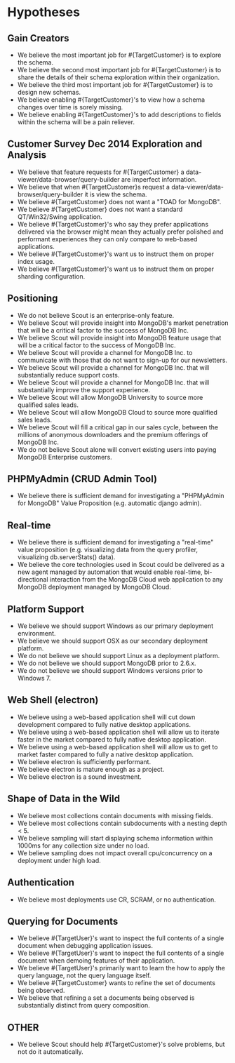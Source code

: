 # Hypotheses

## Gain Creators

- We believe the most important job for #{TargetCustomer} is to explore the schema.
- We believe the second most important job for #{TargetCustomer} is to share the details of their schema exploration within their organization.
- We believe the third most important job for #{TargetCustomer} is to design new schemas.
- We believe enabling #{TargetCustomer}'s to view how a schema changes over time is sorely missing.
- We believe enabling #{TargetCustomer}'s to add descriptions to fields within the schema will be a pain reliever.

## Customer Survey Dec 2014 Exploration and Analysis

- We believe that feature requests for #{TargetCustomer} a data-viewer/data-browser/query-builder are imperfect information.
- We believe that when #{TargetCustomer}s request a data-viewer/data-browser/query-builder it is view the schema.
- We believe #{TargetCustomer} does not want a "TOAD for MongoDB".
- We believe #{TargetCustomer} does not want a standard QT/Win32/Swing application.
- We believe #{TargetCustomer}'s who say they prefer applications delivered via the browser might mean they actually prefer polished and performant experiences they can only compare to web-based applications.
- We believe #{TargetCustomer}'s want us to instruct them on proper index usage.
- We believe #{TargetCustomer}'s want us to instruct them on proper sharding configuration.

## Positioning

- We do not believe Scout is an enterprise-only feature.
- We believe Scout will provide insight into MongoDB's market penetration that will be a critical factor to the success of MongoDB Inc.
- We believe Scout will provide insight into MongoDB feature usage that will be a critical factor to the success of MongoDB Inc.
- We believe Scout will provide a channel for MongoDB Inc. to communicate with those that do not want to sign-up for our newsletters.
- We believe Scout will provide a channel for MongoDB Inc. that will substantially reduce support costs.
- We believe Scout will provide a channel for MongoDB Inc. that will substantially improve the support experience.
- We believe Scout will allow MongoDB University to source more qualified sales leads.
- We believe Scout will allow MongoDB Cloud to source more qualified sales leads.
- We believe Scout will fill a critical gap in our sales cycle, between the millions of anonymous downloaders and the premium offerings of  MongoDB Inc.
- We do not believe Scout alone will convert existing users into paying MongoDB Enterprise customers.

## PHPMyAdmin (CRUD Admin Tool)

- We believe there is sufficient demand for investigating a "PHPMyAdmin for MongoDB" Value Proposition (e.g. automatic django admin).

## Real-time

- We believe there is sufficient demand for investigating a "real-time" value proposition (e.g. visualizing data from the query profiler, visualizing db.serverStats() data).
- We believe the core technologies used in Scout could be delivered as a new agent managed by automation that would enable real-time, bi-directional interaction from the MongoDB Cloud web application to any MongoDB deployment managed by MongoDB Cloud.

## Platform Support

- We believe we should support Windows as our primary deployment environment.
- We believe we should support OSX as our secondary deployment platform.
- We do not believe we should support Linux as a deployment platform.
- We do not believe we should support MongoDB prior to 2.6.x.
- We do not believe we should support Windows versions prior to Windows 7.

## Web Shell (electron)

- We believe using a web-based application shell will cut down development compared to fully native desktop applications.
- We believe using a web-based application shell will allow us to iterate faster in the market compared to fully native desktop application.
- We believe using a web-based application shell will allow us to get to market faster compared to fully a native desktop application.
- We believe electron is sufficiently performant.
- We believe electron is mature enough as a project.
- We believe electron is a sound investment.

## Shape of Data in the Wild

- We believe most collections contain documents with missing fields.
- We believe most collections contain subdocuments with a nesting depth < 5.
- We believe sampling will start displaying schema information within 1000ms for any collection size under no load.
- We believe sampling does not impact overall cpu/concurrency on a deployment under high load.

## Authentication

- We believe most deployments use CR, SCRAM, or no authentication.

## Querying for Documents

- We believe #{TargetUser}'s want to inspect the full contents of a single document when debugging application issues.
- We believe #{TargetUser}'s want to inspect the full contents of a single document when demoing features of their application.
- We believe #{TargetUser}'s primarily want to learn the how to apply the query language, not the query language itself.
- We believe #{TargetCustomer} wants to refine the set of documents being observed.
- We believe that refining a set a documents being observed is substantially distinct from query composition.

## OTHER

- We believe Scout should help #{TargetCustomer}'s solve problems, but not do it automatically.
